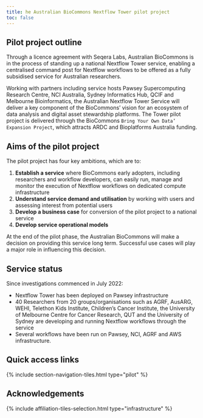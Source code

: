 ```yaml
---
title: he Australian BioCommons Nextflow Tower pilot project
toc: false
---
```



## Pilot project outline

Through a licence agreement with Seqera Labs, Australian BioCommons is in the process of standing up a national Nextflow Tower service, enabling a centralised command post for Nextflow workflows to be offered as a fully subsidised service for Australian researchers.

Working with partners including service hosts Pawsey Supercomputing Research Centre, NCI Australia, Sydney Informatics Hub, QCIF and Melbourne Bioinformatics, the Australian Nextflow Tower Service will deliver a key component of the BioCommons’ vision for an ecosystem of data analysis and digital asset stewardship platforms. The Tower pilot project is delivered through the BioCommons `Bring Your Own Data’ Expansion Project`, which attracts ARDC and Bioplatforms Australia funding.

## Aims of the pilot project

The pilot project has four key ambitions, which are to:

1. **Establish a service** where BioCommons early adopters, including researchers and workflow developers, can easily run, manage and monitor the execution of Nextflow workflows on dedicated compute infrastructure
2. **Understand service demand and utilisation** by working with users and assessing interest from potential users
3. **Develop a business case** for conversion of the pilot project to a national service
4. **Develop service operational models**

At the end of the pilot phase, the Australian BioCommons will make a decision on providing this service long term. Successful use cases will play a major role in influencing this decision.

## Service status

Since investigations commenced in July 2022:
- Nextflow Tower has been deployed on Pawsey infrastructure
- 40 Researchers from 20 groups/organisations such as AGRF, AusARG, WEHI, Telethon Kids Institute, Children’s Cancer Institute, the University of Melbourne Centre for Cancer Research, QUT and the University of Sydney are developing and running Nextflow workflows through the service
- Several workflows have been run on Pawsey, NCI, AGRF and AWS infrastructure.


## Quick access links

{% include section-navigation-tiles.html type="pilot" %}



## Acknowledgements

{% include affiliation-tiles-selection.html type="infrastructure" %}

